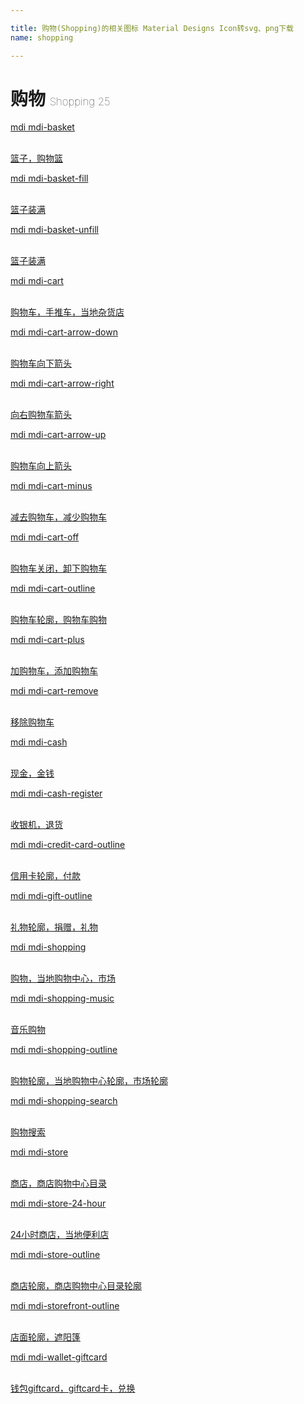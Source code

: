```yaml
---

title: 购物(Shopping)的相关图标 Material Designs Icon转svg、png下载
name: shopping

---
```


# 购物  <small style="font-size: 60%;font-weight: 100">Shopping <span class="badge-secondary badge">25</span> </small>

<search tag="shopping" :max="0"/>

<div class="icon-list row" id="search-show"><a href="/icon/basket.html" class="icon-item col-6 col-sm-4 col-md-2"><div class="icon-item-inner"><i class="mdi mdi-basket"></i><p><span>mdi mdi-basket</span></p> <p><br> 篮子，购物篮</p></div></a><a href="/icon/basket-fill.html" class="icon-item col-6 col-sm-4 col-md-2"><div class="icon-item-inner"><i class="mdi mdi-basket-fill"></i><p><span>mdi mdi-basket-fill</span></p> <p><br> 篮子装满</p></div></a><a href="/icon/basket-unfill.html" class="icon-item col-6 col-sm-4 col-md-2"><div class="icon-item-inner"><i class="mdi mdi-basket-unfill"></i><p><span>mdi mdi-basket-unfill</span></p> <p><br> 篮子装满</p></div></a><a href="/icon/cart.html" class="icon-item col-6 col-sm-4 col-md-2"><div class="icon-item-inner"><i class="mdi mdi-cart"></i><p><span>mdi mdi-cart</span></p> <p><br> 购物车，手推车，当地杂货店</p></div></a><a href="/icon/cart-arrow-down.html" class="icon-item col-6 col-sm-4 col-md-2"><div class="icon-item-inner"><i class="mdi mdi-cart-arrow-down"></i><p><span>mdi mdi-cart-arrow-down</span></p> <p><br> 购物车向下箭头</p></div></a><a href="/icon/cart-arrow-right.html" class="icon-item col-6 col-sm-4 col-md-2"><div class="icon-item-inner"><i class="mdi mdi-cart-arrow-right"></i><p><span>mdi mdi-cart-arrow-right</span></p> <p><br> 向右购物车箭头</p></div></a><a href="/icon/cart-arrow-up.html" class="icon-item col-6 col-sm-4 col-md-2"><div class="icon-item-inner"><i class="mdi mdi-cart-arrow-up"></i><p><span>mdi mdi-cart-arrow-up</span></p> <p><br> 购物车向上箭头</p></div></a><a href="/icon/cart-minus.html" class="icon-item col-6 col-sm-4 col-md-2"><div class="icon-item-inner"><i class="mdi mdi-cart-minus"></i><p><span>mdi mdi-cart-minus</span></p> <p><br> 减去购物车，减少购物车</p></div></a><a href="/icon/cart-off.html" class="icon-item col-6 col-sm-4 col-md-2"><div class="icon-item-inner"><i class="mdi mdi-cart-off"></i><p><span>mdi mdi-cart-off</span></p> <p><br> 购物车关闭，卸下购物车</p></div></a><a href="/icon/cart-outline.html" class="icon-item col-6 col-sm-4 col-md-2"><div class="icon-item-inner"><i class="mdi mdi-cart-outline"></i><p><span>mdi mdi-cart-outline</span></p> <p><br> 购物车轮廓，购物车购物</p></div></a><a href="/icon/cart-plus.html" class="icon-item col-6 col-sm-4 col-md-2"><div class="icon-item-inner"><i class="mdi mdi-cart-plus"></i><p><span>mdi mdi-cart-plus</span></p> <p><br> 加购物车，添加购物车</p></div></a><a href="/icon/cart-remove.html" class="icon-item col-6 col-sm-4 col-md-2"><div class="icon-item-inner"><i class="mdi mdi-cart-remove"></i><p><span>mdi mdi-cart-remove</span></p> <p><br> 移除购物车</p></div></a><a href="/icon/cash.html" class="icon-item col-6 col-sm-4 col-md-2"><div class="icon-item-inner"><i class="mdi mdi-cash"></i><p><span>mdi mdi-cash</span></p> <p><br> 现金，金钱</p></div></a><a href="/icon/cash-register.html" class="icon-item col-6 col-sm-4 col-md-2"><div class="icon-item-inner"><i class="mdi mdi-cash-register"></i><p><span>mdi mdi-cash-register</span></p> <p><br> 收银机，退货</p></div></a><a href="/icon/credit-card-outline.html" class="icon-item col-6 col-sm-4 col-md-2"><div class="icon-item-inner"><i class="mdi mdi-credit-card-outline"></i><p><span>mdi mdi-credit-card-outline</span></p> <p><br> 信用卡轮廓，付款</p></div></a><a href="/icon/gift-outline.html" class="icon-item col-6 col-sm-4 col-md-2"><div class="icon-item-inner"><i class="mdi mdi-gift-outline"></i><p><span>mdi mdi-gift-outline</span></p> <p><br> 礼物轮廓，捐赠，礼物</p></div></a><a href="/icon/shopping.html" class="icon-item col-6 col-sm-4 col-md-2"><div class="icon-item-inner"><i class="mdi mdi-shopping"></i><p><span>mdi mdi-shopping</span></p> <p><br> 购物，当地购物中心，市场</p></div></a><a href="/icon/shopping-music.html" class="icon-item col-6 col-sm-4 col-md-2"><div class="icon-item-inner"><i class="mdi mdi-shopping-music"></i><p><span>mdi mdi-shopping-music</span></p> <p><br> 音乐购物</p></div></a><a href="/icon/shopping-outline.html" class="icon-item col-6 col-sm-4 col-md-2"><div class="icon-item-inner"><i class="mdi mdi-shopping-outline"></i><p><span>mdi mdi-shopping-outline</span></p> <p><br> 购物轮廓，当地购物中心轮廓，市场轮廓</p></div></a><a href="/icon/shopping-search.html" class="icon-item col-6 col-sm-4 col-md-2"><div class="icon-item-inner"><i class="mdi mdi-shopping-search"></i><p><span>mdi mdi-shopping-search</span></p> <p><br> 购物搜索</p></div></a><a href="/icon/store.html" class="icon-item col-6 col-sm-4 col-md-2"><div class="icon-item-inner"><i class="mdi mdi-store"></i><p><span>mdi mdi-store</span></p> <p><br> 商店，商店购物中心目录</p></div></a><a href="/icon/store-24-hour.html" class="icon-item col-6 col-sm-4 col-md-2"><div class="icon-item-inner"><i class="mdi mdi-store-24-hour"></i><p><span>mdi mdi-store-24-hour</span></p> <p><br> 24小时商店，当地便利店</p></div></a><a href="/icon/store-outline.html" class="icon-item col-6 col-sm-4 col-md-2"><div class="icon-item-inner"><i class="mdi mdi-store-outline"></i><p><span>mdi mdi-store-outline</span></p> <p><br> 商店轮廓，商店购物中心目录轮廓</p></div></a><a href="/icon/storefront-outline.html" class="icon-item col-6 col-sm-4 col-md-2"><div class="icon-item-inner"><i class="mdi mdi-storefront-outline"></i><p><span>mdi mdi-storefront-outline</span></p> <p><br> 店面轮廓，遮阳篷</p></div></a><a href="/icon/wallet-giftcard.html" class="icon-item col-6 col-sm-4 col-md-2"><div class="icon-item-inner"><i class="mdi mdi-wallet-giftcard"></i><p><span>mdi mdi-wallet-giftcard</span></p> <p><br> 钱包giftcard，giftcard卡，兑换</p></div></a></div>

